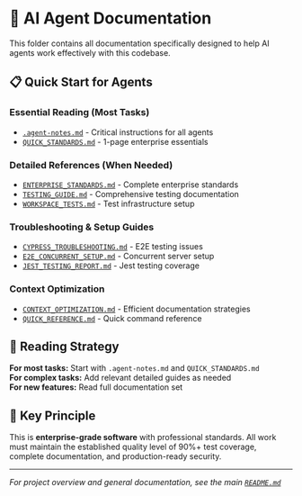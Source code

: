 # 🤖 AI Agent Documentation

This folder contains all documentation specifically designed to help AI agents work effectively with this codebase.

## 📋 Quick Start for Agents

### **Essential Reading (Most Tasks)**

- [`.agent-notes.md`](./.agent-notes.md) - Critical instructions for all agents
- [`QUICK_STANDARDS.md`](./QUICK_STANDARDS.md) - 1-page enterprise essentials

### **Detailed References (When Needed)**

- [`ENTERPRISE_STANDARDS.md`](./ENTERPRISE_STANDARDS.md) - Complete enterprise standards
- [`TESTING_GUIDE.md`](./TESTING_GUIDE.md) - Comprehensive testing documentation
- [`WORKSPACE_TESTS.md`](./WORKSPACE_TESTS.md) - Test infrastructure setup

### **Troubleshooting & Setup Guides**

- [`CYPRESS_TROUBLESHOOTING.md`](./CYPRESS_TROUBLESHOOTING.md) - E2E testing issues
- [`E2E_CONCURRENT_SETUP.md`](./E2E_CONCURRENT_SETUP.md) - Concurrent server setup
- [`JEST_TESTING_REPORT.md`](./JEST_TESTING_REPORT.md) - Jest testing coverage

### **Context Optimization**

- [`CONTEXT_OPTIMIZATION.md`](./CONTEXT_OPTIMIZATION.md) - Efficient documentation strategies
- [`QUICK_REFERENCE.md`](./QUICK_REFERENCE.md) - Quick command reference

## 🎯 Reading Strategy

**For most tasks:** Start with `.agent-notes.md` and `QUICK_STANDARDS.md`  
**For complex tasks:** Add relevant detailed guides as needed  
**For new features:** Read full documentation set

## 🏢 Key Principle

This is **enterprise-grade software** with professional standards. All work must maintain the established quality level of 90%+ test coverage, complete documentation, and production-ready security.

---

_For project overview and general documentation, see the main [`README.md`](../README.md)_
